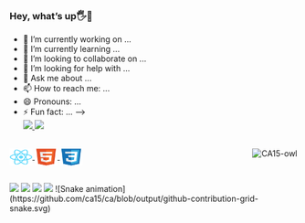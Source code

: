### Hey, what’s up🖐👋

- 🔭 I’m currently working on ...
- 🌱 I’m currently learning ...
- 👯 I’m looking to collaborate on ...
- 🤔 I’m looking for help with ...
- 💬 Ask me about ...
- 📫 How to reach me: ...
- 😄 Pronouns: ...
- ⚡ Fun fact: ...
--> <div>
  <a href="https://github.com/CA15">
  <img height="180em" src="https://github-readme-stats.vercel.app/api?username=CA15&show_icons=false&theme=dracula&include_all_commits=true&count_private=true"/>
    <img height="140em" src="https://github-readme-stats.vercel.app/api/top-langs/?username=CA15&layout=compact&langs_count=7&theme=dracula"/>
</div>
<div style="display: inline_block"><br>
  <img align="right" alt="CA15-owl" src="https://imgur.com/T9VPvro.gif">
  <img align="center" alt="CA15-React" height="30" width="40" src="https://raw.githubusercontent.com/devicons/devicon/master/icons/react/react-original.svg">
  <img align="center" alt="CA15-HTML" height="30" width="40" src="https://raw.githubusercontent.com/devicons/devicon/master/icons/html5/html5-original.svg">
  <img align="center" alt="CA15-CSS" height="30" width="40" src="https://raw.githubusercontent.com/devicons/devicon/master/icons/css3/css3-original.svg">
   <div>
     
##
 <div>
  <a href="https://instagram.com/cassiaiam" target="_blank"><img src="https://img.shields.io/badge/Instagram-E4405F?style=for-the-badge&logo=instagram&logoColor=white" target="_blank"></a>
 	<a href="https://www.pinteret.com/cassia" target="_blank"><img src="https://aleen42.github.io/badges/src/pinterest.svg"></a>
  <a href = "mailto:contatocsalmeida15@gmail.com"><img src="https://img.shields.io/badge/-Gmail-%23333?style=for-the-badge&logo=gmail&logoColor=white" target="_blank"></a>
  <a href="https://www.linkedin.com/in/cássia-almeida-739167169" target="_blank"><img src="https://img.shields.io/badge/-LinkedIn-%230077B5?style=for-the-badge&logo=linkedin&logoColor=white" target="_blank"></a>
     ![Snake animation](https://github.com/ca15/ca/blob/output/github-contribution-grid-snake.svg)
   </div>
  

